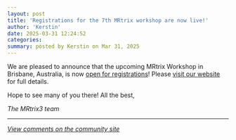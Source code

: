 ```yaml
---
layout: post
title: 'Registrations for the 7th MRtrix workshop are now live!'
author: 'Kerstin'
date: 2025-03-31 12:24:52
categories:
summary: posted by Kerstin on Mar 31, 2025
---
```

We are pleased to announce that the upcoming MRtrix Workshop in Brisbane, Australia, is now [open for registrations](https://payments.uq.edu.au/mrtrix3workshop2025)!
Please [visit our website](https://www.mrtrix.org/workshop/) for full details.

Hope to see many of you there!
All the best,

*The MRtrix3 team*

---

*[View comments on the community site](https://community.mrtrix.org/t/8308)*

            